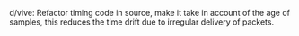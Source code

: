 d/vive: Refactor timing code in source, make it take in account of the age of
samples, this reduces the time drift due to irregular delivery of packets.

